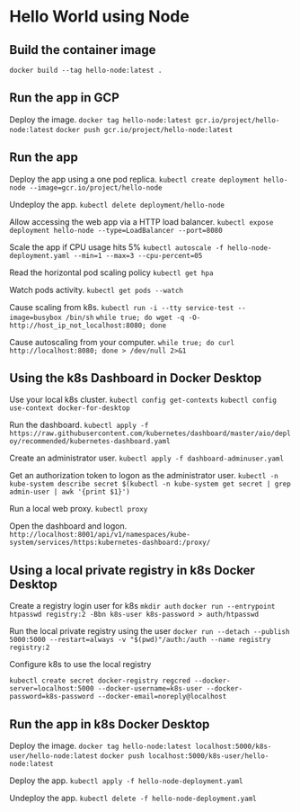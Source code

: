 # Hello World using Node

## Build the container image

`docker build --tag hello-node:latest .`

## Run the app in GCP

Deploy the image.
`docker tag hello-node:latest gcr.io/project/hello-node:latest`
`docker push gcr.io/project/hello-node:latest`

## Run the app

Deploy the app using a one pod replica.
`kubectl create deployment hello-node --image=gcr.io/project/hello-node`

Undeploy the app.
`kubectl delete deployment/hello-node`

Allow accessing the web app via a HTTP load balancer.
`kubectl expose deployment hello-node --type=LoadBalancer --port=8080`

Scale the app if CPU usage hits 5%
`kubectl autoscale -f hello-node-deployment.yaml --min=1 --max=3 --cpu-percent=05`

Read the horizontal pod scaling policy
`kubectl get hpa`

Watch pods activity.
`kubectl get pods --watch`

Cause scaling from k8s.
`kubectl run -i --tty service-test --image=busybox /bin/sh`
`while true; do wget -q -O- http://host_ip_not_localhost:8080; done`

Cause autoscaling from your computer.
`while true; do curl http://localhost:8080; done > /dev/null 2>&1`

## Using the k8s Dashboard in Docker Desktop

Use your local k8s cluster.
`kubectl config get-contexts`
`kubectl config use-context docker-for-desktop`

Run the dashboard.
`kubectl apply -f https://raw.githubusercontent.com/kubernetes/dashboard/master/aio/deploy/recommended/kubernetes-dashboard.yaml`

Create an administrator user.
`kubectl apply -f dashboard-adminuser.yaml`

Get an authorization token to logon as the administrator user.
`kubectl -n kube-system describe secret $(kubectl -n kube-system get secret | grep admin-user | awk '{print $1}')`

Run a local web proxy.
`kubectl proxy`

Open the dashboard and logon.
`http://localhost:8001/api/v1/namespaces/kube-system/services/https:kubernetes-dashboard:/proxy/`

## Using a local private registry in k8s Docker Desktop

Create a registry login user for k8s
`mkdir auth`
`docker run --entrypoint htpasswd registry:2 -Bbn k8s-user k8s-password > auth/htpasswd`

Run the local private registry using the user
`docker run --detach --publish 5000:5000 --restart=always -v "$(pwd)"/auth:/auth --name registry registry:2`

Configure k8s to use the local registry

`kubectl create secret docker-registry regcred --docker-server=localhost:5000 --docker-username=k8s-user --docker-password=k8s-password --docker-email=noreply@localhost`

## Run the app in k8s Docker Desktop

Deploy the image.
`docker tag hello-node:latest localhost:5000/k8s-user/hello-node:latest`
`docker push localhost:5000/k8s-user/hello-node:latest`

Deploy the app.
`kubectl apply -f hello-node-deployment.yaml`

Undeploy the app.
`kubectl delete -f hello-node-deployment.yaml`
